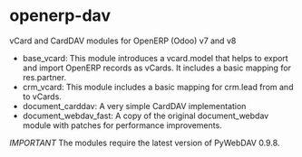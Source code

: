 openerp-dav
===========

vCard and CardDAV modules for OpenERP (Odoo) v7 and v8

* base_vcard: This module introduces a vcard.model that helps to export and import OpenERP records as vCards. It includes a basic mapping for res.partner.
* crm_vcard: This module includes a basic mapping for crm.lead from and to vCards.
* document_carddav: A very simple CardDAV implementation
* document_webdav_fast: A copy of the original document_webdav module with patches for performance improvements.

*IMPORTANT* The modules require the latest version of PyWebDAV 0.9.8.
